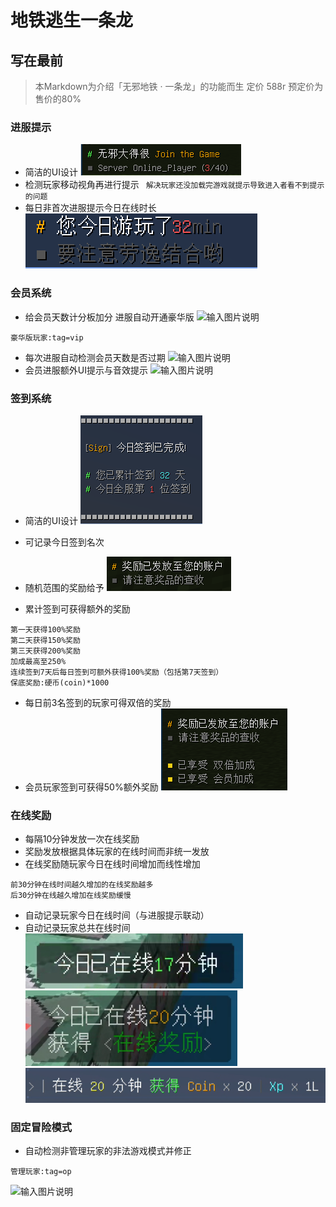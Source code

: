 # 地铁逃生一条龙
## 写在最前
> 本Markdown为介绍「无邪地铁 · 一条龙」的功能而生
> 定价 588r 预定价为售价的80%

### 进服提示
 - 简洁的UI设计
![加入游戏](https://raw.githubusercontent.com/Wuxie233/imgs/master/imgs%252F2023-02-25%252F2de0bbfI1RKw9q9P.png)
 - 检测玩家移动视角再进行提示
 `` 解决玩家还没加载完游戏就提示导致进入者看不到提示的问题``
 - 每日非首次进服提示今日在线时长
![输入图片说明](https://raw.githubusercontent.com/Wuxie233/imgs/master/imgs%252F2023-05-14%252FmZzaYYdQdYCZsUYg.png)


### 会员系统
- 给会员天数计分板加分 进服自动开通豪华版
![输入图片说明](https://raw.githubusercontent.com/Wuxie233/imgs/master/imgs%2F2024-05-26%2Fi1MRbqxmcm5MaSFu.png)
```
豪华版玩家:tag=vip
```

- 每次进服自动检测会员天数是否过期 ![输入图片说明](https://raw.githubusercontent.com/Wuxie233/imgs/master/imgs%2F2024-05-26%2F62rQK7l5pRn50JlR.png)
- 会员进服额外UI提示与音效提示
![输入图片说明](https://raw.githubusercontent.com/Wuxie233/imgs/master/imgs%2F2024-05-26%2F0DpW3U9JHoAZIdm3.png)

### 签到系统

 - 简洁的UI设计
![签到成功](https://raw.githubusercontent.com/Wuxie233/imgs/master/imgs%252F2023-02-25%252F2if7aenoMs51vfAq.png)
 - 可记录今日签到名次
 - 随机范围的奖励给予
![我已经懒得打说明了qwq](https://raw.githubusercontent.com/Wuxie233/imgs/master/imgs%252F2023-02-25%252FTObequamupLS8p0Q.png)
 
 - 累计签到可获得额外的奖励
 ```
第一天获得100%奖励
第二天获得150%奖励
第三天获得200%奖励
加成最高至250%
连续签到7天后每日签到可额外获得100%奖励（包括第7天签到）
保底奖励:硬币(coin)*1000
```
 - 每日前3名签到的玩家可得双倍的奖励
 - 会员玩家签到可获得50%额外奖励
![输入图片说明](https://raw.githubusercontent.com/Wuxie233/imgs/master/imgs%252F2023-02-25%252FrZZOV2M1C3EIiysZ.png)


### 在线奖励
 * 每隔10分钟发放一次在线奖励
 * 奖励发放根据具体玩家的在线时间而非统一发放
 * 在线奖励随玩家今日在线时间增加而线性增加
 ```
 前30分钟在线时间越久增加的在线奖励越多
 后30分钟在线越久增加在线奖励缓慢
 ```
 * 自动记录玩家今日在线时间（与进服提示联动）
 * 自动记录玩家总共在线时间
![输入图片说明](https://raw.githubusercontent.com/Wuxie233/imgs/master/imgs%252F2023-05-20%252FBdZK95Rm03Msoe0b.png)
![输入图片说明](https://raw.githubusercontent.com/Wuxie233/imgs/master/imgs%252F2023-05-20%252F46wXKgKEEjvPwXyg.png)
![输入图片说明](https://raw.githubusercontent.com/Wuxie233/imgs/master/imgs%252F2023-05-20%252F7S3xvpQbSrniB7NO.png)
### 固定冒险模式
- 自动检测非管理玩家的非法游戏模式并修正
```
管理玩家:tag=op
```
![输入图片说明](https://raw.githubusercontent.com/Wuxie233/imgs/master/imgs%2F2024-05-26%2Fhn1r9drWaOYINo74.png)
